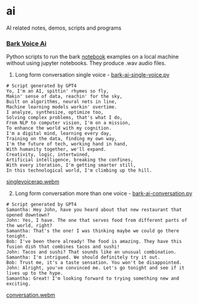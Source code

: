 # ai
AI related notes, demos, scripts and programs

### [Bark Voice Ai](https://github.com/suno-ai/bark)

Python scripts to run the bark [notebook](https://github.com/suno-ai/bark/tree/main/notebooks) examples on a local machine without using jupyter notebooks. 
They produce .wav audio files.
1. Long form conversation single voice - [bark-ai-single-voice.py](https://gist.github.com/bradsec/a1bff7fb61b314bd38f902fc7389eb36)
```
# Script generated by GPT4
Yo, I'm an AI, spittin' rhymes so fly,
Makin' sense of data, reachin' for the sky,
Built on algorithms, neural nets in line,
Machine learning models workin' overtime.
I analyze, synthesize, optimize too,
Solving complex problems, that's what I do,
From NLP to computer vision, I'm on a mission,
To enhance the world with my cognition.
I'm a digital mind, learning every day,
Training on the data, finding my own way,
I'm the future of tech, working hand in hand,
With humanity together, we'll expand.
Creativity, logic, intertwined,
Artificial intelligence, breaking the confines,
With every iteration, I'm getting smarter still,
In this technological world, I'm climbing up the hill.
```
[singlevoicerap.webm](assets/singlevoicerap.webm)

2. Long form conversation more than one voice - [bark-ai-conversation.py](https://gist.github.com/bradsec/f8e192f41f746f9f53285d368389f7d8)
```
# Script generated by GPT4
Samantha: Hey John, have you heard about that new restaurant that opened downtown?
John: Yes, I have. The one that serves food from different parts of the world, right?
Samantha: That's the one! I was thinking maybe we could go there tonight.
Bob: I've been there already! The food is amazing. They have this fusion dish that combines tacos and sushi!
John: Tacos and sushi? That sounds like an unusual combination.
Samantha: I'm intrigued. We should definitely try it out.
Bob: Trust me, it's a taste sensation. You won't be disappointed.
John: Alright, you've convinced me. Let's go tonight and see if it lives up to the hype.
Samantha: Great! I'm looking forward to trying something new and exciting.
```
[conversation.webm](assets/conversation.webm)
